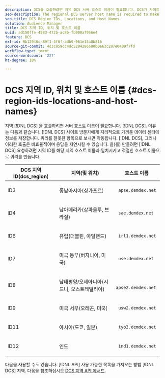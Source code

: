 ```yaml
---
description: DCS를 호출하려면 지역 DCS 서버 호스트 이름이 필요합니다. DCS가 사이트 방문자와 지리적으로 가까운 데이터 센터에 정보를 저장하기 때문입니다. 쿼리를 잘못된 DCS로 보내면 쿼리가 작동하지만, 이러한 호출은 비효율적이고 응답을 지연시킬 수 있습니다. DCS 요청을 만들려면 지역 ID를 해당 지역 호스트 이름과 일치시키고 적절한 호스트 이름으로 쿼리를 만듭니다.
seo-description: The regional DCS server host name is required to make calls to the DCS. This is because the DCS stores information in data centers that are geographically close to site visitors. Your queries will work if you send them to the wrong DCS, but these calls are inefficient and can delay the response. To make a DCS request, match the region ID to its corresponding regional host name and form your query with the proper host name.
seo-title: DCS Region IDs, Locations, and Host Names
solution: Audience Manager
title: DCS 지역 ID, 위치 및 호스트 이름
uuid: ad150ffe-4583-472b-ac8b-fb900a7966e4
feature: DCS
exl-id: 9b12946c-89f1-4f6f-adb9-961e15a0b816
source-git-commit: 4d3c859cc4dc5294286680b0e63c287e0409f7fd
workflow-type: tm+mt
source-wordcount: '227'
ht-degree: 10%

---
```


# DCS 지역 ID, 위치 및 호스트 이름 {#dcs-region-ids-locations-and-host-names}

지역 [!DNL DCS] 을 호출하려면 서버 호스트 이름이 필요합니다. [!DNL DCS]. 이유는 다음과 같습니다. [!DNL DCS] 사이트 방문자에게 지리적으로 가까운 데이터 센터에 정보를 저장합니다. 쿼리를 잘못된 항목으로 보내면 작동합니다. [!DNL DCS], 그러나 이러한 호출은 비효율적이며 응답을 지연시킬 수 있습니다. 을(를) 만들려면 [!DNL DCS] 요청하려면 지역 ID를 해당 지역 호스트 이름과 일치시키고 적절한 호스트 이름으로 쿼리를 만듭니다.

<table id="table_643212E4F9C64DFF9443904B01D89CB3"> 
 <thead> 
  <tr> 
   <th colname="col1" class="entry"> DCS 지역 ID(dcs_region) </th> 
   <th colname="col2" class="entry"> 지역(및 위치) </th> 
   <th colname="col3" class="entry"> 호스트 이름 </th> 
  </tr> 
 </thead>
 <tbody> 
  <tr> 
   <td colname="col1"> <p>ID3 </p> </td> 
   <td colname="col2"> <p>동남아시아(싱가포르) </p> </td> 
   <td colname="col3"> <p> <code> apse.demdex.net</code> </p> </td> 
  </tr> 
  <tr> 
   <td colname="col1"> <p>ID4 </p> </td> 
   <td colname="col2"> <p>남아메리카(상파울루, 브라질) </p> </td> 
   <td colname="col3"> <p> <code> sae.demdex.net</code> </p> </td> 
  </tr> 
  <tr> 
   <td colname="col1"> <p>ID6 </p> </td> 
   <td colname="col2"> <p>유럽(더블린, 아일랜드) </p> </td> 
   <td colname="col3"> <p> <code> irl1.demdex.net</code> </p> </td> 
  </tr> 
  <tr> 
   <td colname="col1"> <p>ID7 </p> </td> 
   <td colname="col2"> <p>미국 동부(버지니아, 미국) </p> </td> 
   <td colname="col3"> <p> <code> use.demdex.net</code> </p> </td> 
  </tr> 
  <tr> 
   <td colname="col1"> <p>ID8 </p> </td> 
   <td colname="col2"> <p>남태평양/오세아니아(시드니, 오스트레일리아) </p> </td> 
   <td colname="col3"> <p> <code> apse2.demdex.net</code> </p> </td> 
  </tr> 
  <tr> 
   <td colname="col1"> <p>ID9 </p> </td> 
   <td colname="col2"> <p>미국 서부(오레곤, 미국) </p> </td> 
   <td colname="col3"> <p> <code> usw2.demdex.net</code> </p> </td> 
  </tr> 
  <tr> 
   <td colname="col1"> <p>ID11 </p> </td> 
   <td colname="col2"> <p>아시아(도쿄, 일본) </p> </td> 
   <td colname="col3"> <p> <code> tyo3.demdex.net</code> </p> </td> 
  </tr>
  <tr> 
   <td colname="col1"> <p>ID12 </p> </td> 
   <td colname="col2"> <p>인도 </p> </td> 
   <td colname="col3"> <p> <code> ind1.demdex.net</code> </p> </td> 
  </tr> 
 </tbody> 
</table>

다음을 사용할 수도 있습니다. [!DNL API] 사용 가능한 목록을 가져오는 방법 [!DNL DCS] 지역. 다음을 참조하십시오 [DCS 지역 API 메서드](../../../api/rest-api-main/aam-api-dcs-regions.md).

